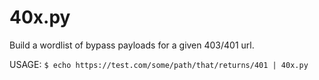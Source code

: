 # 40x.py
Build a wordlist of bypass payloads for a given 403/401 url. 

USAGE: 
```$ echo https://test.com/some/path/that/returns/401 | 40x.py```
